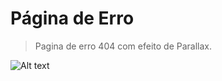 # Página de Erro

> Pagina de erro 404 com efeito de Parallax.

![Alt text](/preview_erro404.gif?raw=true "Title")
